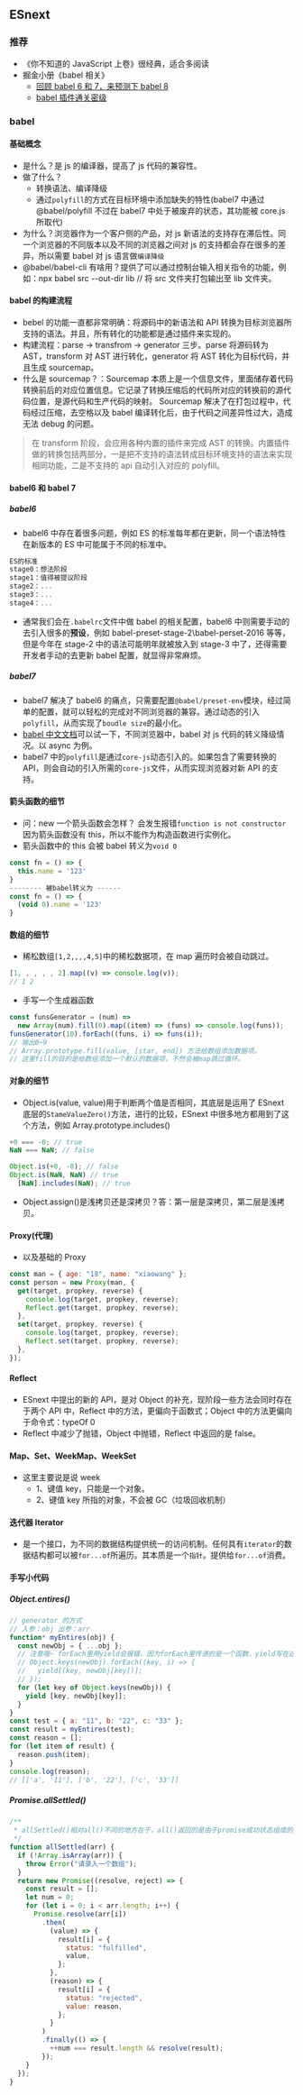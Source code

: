## ESnext

### 推荐

- 《你不知道的 JavaScript 上卷》很经典，适合多阅读
- 掘金小册《babel 相关》
  - [回顾 babel 6 和 7，来预测下 babel 8](https://juejin.cn/post/6956224866312060942)
  - [babel 插件通关密级](https://juejin.cn/book/6946117847848321055/section/6956174385904353288)

### babel

#### 基础概念

- 是什么？是 js 的编译器，提高了 js 代码的兼容性。
- 做了什么？
  - 转换语法、编译降级
  - 通过`polyfill`的方式在目标环境中添加缺失的特性(babel7 中通过 @babel/polyfill 不过在 babel7 中处于被废弃的状态，其功能被 core.js 所取代)
- 为什么？浏览器作为一个客户侧的产品，对 js 新语法的支持存在滞后性。同一个浏览器的不同版本以及不同的浏览器之间对 js 的支持都会存在很多的差异，所以需要 babel 对 js 语言做`编译降级`
- @babel/babel-cli 有啥用？提供了可以通过控制台输入相关指令的功能，例如：npx babel src --out-dir lib // 将 src 文件夹打包输出至 lib 文件夹。

#### babel 的构建流程

- bebel 的功能一直都非常明确：将源码中的新语法和 API 转换为目标浏览器所支持的语法。并且，所有转化的功能都是通过插件来实现的。
- 构建流程：parse -> transfrom -> generator 三步。parse 将源码转为 AST，transform 对 AST 进行转化，generator 将 AST 转化为目标代码，并且生成 sourcemap。
- 什么是 sourcemap？：Sourcemap 本质上是一个信息文件，里面储存着代码转换前后的对应位置信息。它记录了转换压缩后的代码所对应的转换前的源代码位置，是源代码和生产代码的映射。 Sourcemap 解决了在打包过程中，代码经过压缩，去空格以及 babel 编译转化后，由于代码之间差异性过大，造成无法 debug 的问题。

> 在 transform 阶段，会应用各种内置的插件来完成 AST 的转换。内置插件做的转换包括两部分，一是把不支持的语法转成目标环境支持的语法来实现相同功能，二是不支持的 api 自动引入对应的 polyfill。

#### babel6 和 babel 7

##### babel6

- babel6 中存在着很多问题，例如 ES 的标准每年都在更新，同一个语法特性在新版本的 ES 中可能属于不同的标准中。

```js
ES的标准
stage0：想法阶段
stage1：值得被提议阶段
stage2：...
stage3：...
stage4：...
```

- 通常我们会在`.babelrc`文件中做 babel 的相关配置，babel6 中则需要手动的去引入很多的**预设**，例如 babel-preset-stage-2\babel-perset-2016 等等，但是今年在 stage-2 中的语法可能明年就被放入到 stage-3 中了，还得需要开发者手动的去更新 babel 配置，就显得非常麻烦。

##### babel7

- babel7 解决了 babel6 的痛点，只需要配置`@babel/preset-env`模块，经过简单的配置，就可以轻松的完成对不同浏览器的兼容。通过动态的引入`polyfill`，从而实现了`boudle size`的最小化。
- [babel 中文文档](https://babel.docschina.org/repl/)可以试一下，不同浏览器中，babel 对 js 代码的转义降级情况。以 async 为例。
- babel7 中的`polyfill`是通过`core-js`动态引入的。如果包含了需要转换的 API，则会自动的引入所需的`core-js`文件，从而实现浏览器对新 API 的支持。

#### 箭头函数的细节

- 问：new 一个箭头函数会怎样？
  会发生报错`function is not constructor`因为箭头函数没有 this，所以不能作为构造函数进行实例化。
- 箭头函数中的 this 会被 babel 转义为`void 0`

```js
const fn = () => {
  this.name = '123'
}
-------- 被babel转义为 ------
const fn = () => {
  (void 0).name = '123'
}
```

#### 数组的细节

- 稀松数组`[1,2,,,,4,5]`中的稀松数据项，在 map 遍历时会被自动跳过。

```js
[1, , , , , 2].map((v) => console.log(v));
// 1 2
```

- 手写一个生成器函数

```js
const funsGenerator = (num) =>
  new Array(num).fill(0).map((item) => (funs) => console.log(funs));
funsGenerator(10).forEach((funs, i) => funs(i));
// 输出0~9
// Array.prototype.fill(value, [star, end]) 方法给数组添加数据项。
// 这里fill的目的是给数组添加一个默认的数据项，不然会被map跳过循环。
```

#### 对象的细节

- Object.is(value, value)用于判断两个值是否相同，其底层是运用了 ESnext 底层的`StameValueZero()`方法，进行的比较，ESnext 中很多地方都用到了这个方法，例如 Array.prototype.includes()

```js
+0 === -0; // true
NaN === NaN; // false

Object.is(+0, -0); // false
Object.is(NaN, NaN) // true
  [NaN].includes(NaN); // true
```

- Object.assign()是浅拷贝还是深拷贝？答：第一层是深拷贝，第二层是浅拷贝。

#### Proxy(代理)

- 以及基础的 Proxy

```js
const man = { age: "18", name: "xiaowang" };
const person = new Proxy(man, {
  get(target, propkey, reverse) {
    console.log(target, propkey, reverse);
    Reflect.get(target, propkey, reverse);
  },
  set(target, propkey, reverse) {
    console.log(target, propkey, reverse);
    Reflect.set(target, propkey, reverse);
  },
});
```

#### Reflect

- ESnext 中提出的新的 API，是对 Object 的补充，现阶段一些方法会同时存在于两个 API 中，Reflect 中的方法，更偏向于函数式；Object 中的方法更偏向于命令式：typeOf 0
- Reflect 中减少了抛错，Object 中抛错，Reflect 中返回的是 false。

#### Map、Set、WeekMap、WeekSet

- 这里主要说是说 week
  - 1、键值 key，只能是一个对象。
  - 2、键值 key 所指的对象，不会被 GC（垃圾回收机制）

#### 迭代器 Iterator

- 是一个接口，为不同的数据结构提供统一的访问机制。任何具有`iterator`的数据结构都可以被`for...of`所遍历。其本质是一个`指针`。提供给`for...of`消费。

#### 手写小代码

##### Object.entires()

```js
// generator 的方式
// 入参：obj 出参：arr
function* myEntires(obj) {
  const newObj = { ...obj };
  // 注意哦~ forEach里用yield会报错，因为forEach里传递的是一个函数，yield写在这里并没有作用于当前的myEntires函数，所以会报错
  // Object.keys(newObj).forEach((key, i) => {
  //   yield[(key, newObj[key])];
  // });
  for (let key of Object.keys(newObj)) {
    yield [key, newObj[key]];
  }
}
const test = { a: "11", b: "22", c: "33" };
const result = myEntires(test);
const reason = [];
for (let item of result) {
  reason.push(item);
}
console.log(reason);
// [['a', '11'], ['b', '22'], ['c', '33']]
```

##### Promise.allSettled()

```js
/**
 * allSettled()相对all()不同的地方在于，all()返回的是由于promise成功状态组成的数组，而allSettled()则返回的数组里可以包含成功也可以包含失败的状态。
 */
function allSettled(arr) {
  if (!Array.isArray(arr)) {
    throw Error("请录入一个数组");
  }
  return new Promise((resolve, reject) => {
    const result = [];
    let num = 0;
    for (let i = 0; i < arr.length; i++) {
      Promise.resolve(arr[i])
        .then(
          (value) => {
            result[i] = {
              status: "fulfilled",
              value,
            };
          },
          (reason) => {
            result[i] = {
              status: "rejected",
              value: reason,
            };
          }
        )
        .finally(() => {
          ++num === result.length && resolve(result);
        });
    }
  });
}
```
